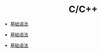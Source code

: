 <h1 align="center">C/C++</h1>


- <font style="font-weight:normal; color:#4169E1;text-decoration:underline;">[基础语法](./docs/Knowledge/C++/基础语法/基础语法/b-1C++基础.md)</font>


- <font style="font-weight:normal; color:#4169E1;text-decoration:underline;">[基础语法](./docs/Knowledge/C++/基础语法/基础语法/b-1C++基础.md)</font>


- <font style="font-weight:normal; color:#4169E1;text-decoration:underline;">[基础语法](./docs/Knowledge/C++/基础语法/基础语法/b-1C++基础.md)</font>